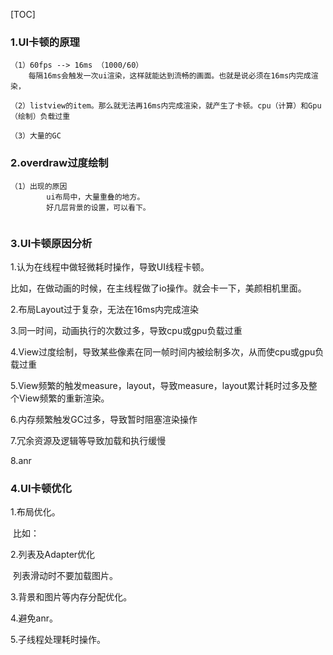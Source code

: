 [TOC]

### 1.UI卡顿的原理

```
（1）60fps --> 16ms （1000/60）
	每隔16ms会触发一次ui渲染，这样就能达到流畅的画面。也就是说必须在16ms内完成渲染， 

（2）listview的item。那么就无法再16ms内完成渲染，就产生了卡顿。cpu（计算）和Gpu（绘制）负载过重

（3）大量的GC

```

### 2.overdraw过度绘制

```
（1）出现的原因
		ui布局中，大量重叠的地方。
		好几层背景的设置，可以看下。
	
```

### 3.UI卡顿原因分析

1.认为在线程中做轻微耗时操作，导致UI线程卡顿。

​	比如，在做动画的时候，在主线程做了io操作。就会卡一下，美颜相机里面。



2.布局Layout过于复杂，无法在16ms内完成渲染



3.同一时间，动画执行的次数过多，导致cpu或gpu负载过重

4.View过度绘制，导致某些像素在同一帧时间内被绘制多次，从而使cpu或gpu负载过重



5.View频繁的触发measure，layout，导致measure，layout累计耗时过多及整个View频繁的重新渲染。



6.内存频繁触发GC过多，导致暂时阻塞渲染操作



7.冗余资源及逻辑等导致加载和执行缓慢



8.anr



### 4.UI卡顿优化

1.布局优化。

​	比如：



2.列表及Adapter优化

​	列表滑动时不要加载图片。



3.背景和图片等内存分配优化。



4.避免anr。



5.子线程处理耗时操作。



